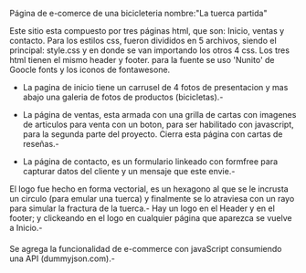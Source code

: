 Página de e-comerce de una bicicleteria 
nombre:"La tuerca partida"

Este sitio esta compuesto por tres páginas html, que son: Inicio, ventas y contacto.
Para los estilos css, fueron divididos en 5 archivos, siendo el principal: style.css
y en donde se van importando los otros 4 css.
Los tres html tienen el mismo header y footer.
para la fuente se uso 'Nunito' de Goocle fonts y los iconos de fontawesone.

- La pagina de inicio tiene un carrusel de 4 fotos de presentacion y mas abajo
una galeria de fotos de productos (bicicletas).-

- La página de ventas, esta armada con una grilla de cartas con imagenes de articulos
para venta con un boton, para ser habilitado con javascript, para la segunda parte del
proyecto. Cierra esta página con cartas de reseñas.-

- La página de contacto, es un formulario linkeado con formfree para capturar
datos del cliente y un mensaje que este envie.- 

El logo fue hecho en forma vectorial, es un hexagono al que se le incrusta un circulo
(para emular una tuerca) y finalmente se lo atraviesa con un rayo para simular la
fractura de la tuerca.- Hay un logo en el Header y en el footer; y clickeando en el
logo en cualquier página que aparezca se vuelve a Inicio.-

####
Se agrega la funcionalidad de e-commerce con javaScript consumiendo una API
 (dummyjson.com).-

